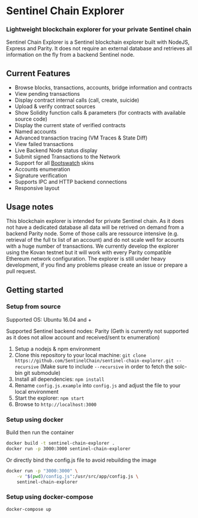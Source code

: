 # Sentinel Chain Explorer
### Lightweight blockchain explorer for your private Sentinel chain

Sentinel Chain Explorer is a Sentinel blockchain explorer built with NodeJS, Express and Parity. It does not require an external database and retrieves all information on the fly from a backend Sentinel node.

## Current Features
* Browse blocks, transactions, accounts, bridge information and contracts
* View pending transactions
* Display contract internal calls (call, create, suicide)
* Upload & verify contract sources
* Show Solidity function calls & parameters (for contracts with available source code)
* Display the current state of verified contracts
* Named accounts
* Advanced transaction tracing (VM Traces & State Diff)
* View failed transactions
* Live Backend Node status display
* Submit signed Transactions to the Network
* Support for all [Bootswatch](https://bootswatch.com/) skins
* Accounts enumeration
* Signature verification
* Supports IPC and HTTP backend connections
* Responsive layout

## Usage notes
This blockchain explorer is intended for private Sentinel chain. As it does not have a dedicated database all data will be retrived on demand from a backend Parity node. Some of those calls are ressource intensive (e.g. retrieval of the full tx list of an account) and do not scale well for acounts with a huge number of transactions. We currently develop the explorer using the Kovan testnet but it will work with every Parity compatible Ethereum network configuration. The explorer is still under heavy development, if you find any problems please create an issue or prepare a pull request.

## Getting started

### Setup from source

Supported OS: Ubuntu 16.04 and +

Supported Sentinel backend nodes: Parity (Geth is currently not supported as it does not allow account and received/sent tx enumeration)

1. Setup a nodejs & npm environment
4. Clone this repository to your local machine: `git clone https://github.com/SentinelChain/sentinel-chain-explorer.git --recursive` (Make sure to include `--recursive` in order to fetch the solc-bin git submodule)
5. Install all dependencies: `npm install`
6. Rename `config.js.example` into `config.js` and adjust the file to your local environment
7. Start the explorer: `npm start`
8. Browse to `http://localhost:3000`

### Setup using docker

Build then run the container
```bash
docker build -t sentinel-chain-explorer .
docker run -p 3000:3000 sentinel-chain-explorer
```

Or directly bind the config.js file to avoid rebuilding the image
```bash
docker run -p "3000:3000" \
    -v "$(pwd)/config.js":/usr/src/app/config.js \
    sentinel-chain-explorer
```

### Setup using docker-compose

```bash
docker-compose up
```
